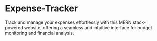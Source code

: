 # Expense-Tracker
Track and manage your expenses effortlessly with this MERN stack-powered website, offering a seamless and intuitive interface for budget monitoring and financial analysis.

